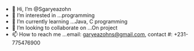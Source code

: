 - 👋 Hi, I’m @Sgaryeazohn
- 👀 I’m interested in ...programming
- 🌱 I’m currently learning ...Java, C programming
- 💞️ I’m looking to collaborate on ...On project
- 📫 How to reach me ...email: garyeazohns@gmail.com, contact #: +231-775476900

<!---
Sgaryeazohn/Sgaryeazohn is a ✨ special ✨ repository because its `README.md` (this file) appears on your GitHub profile.
You can click the Preview link to take a look at your changes.
--->
